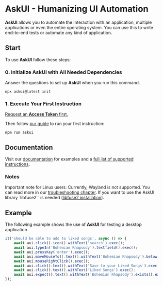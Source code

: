 # AskUI - Humanizing UI Automation

**AskUI** allows you to automate the interaction with an application, multiple applications or even the entire operating system. 
You can use this to write end-to-end tests or automate any kind of application.


## Start

To use **AskUI** follow these steps:

### 0. Initialize AskUI with All Needed Dependencies

Answer the questions to set up **AskUI** when you run this command.

```
npx askui@latest init
```

### 1. Execute Your First Instruction

[Request an **Access Token** first.](https://docs.askui.com/docs/general/Getting%20Started/getting-started#access-token)

Then follow [our guide](https://docs.askui.com/docs/general/Getting%20Started/write-your-first-instruction#configuration) to run your first instruction: 

```
npm run askui
```

## Documentation

Visit our [documentation](https://docs.askui.com) for examples and a [full list of supported instructions](https://docs.askui.com/docs/api/API/table-of-contents).

### Notes

Important note for Linux users: Currently, Wayland is not supported.
You can read more in our [troubleshooting chapter](https://docs.askui.com/docs/general/Troubleshooting/linux#wayland).
If you want to use the AskUI library `libfuse2`` is needed ([libfuse2 installation](https://docs.askui.com/docs/general/Troubleshooting/linux#libfuse2)).

## Example

The following example shows the use of **AskUI** for testing a desktop application.

```typescript
it('should be able to add to liked songs', async () => {
    await aui.click().icon().withText('search').exec();
    await aui.typeIn('Bohemian Rhapsody').textfield().exec();
    await aui.pressKey('enter').exec();
    await aui.moveMouseTo().text().withText('Bohemian Rhapsody').below().text().withText('Songs').exec();
    await aui.mouseRightClick().exec();
    await aui.click().text().withText('Save to your Liked Songs').exec();
    await aui.click().text().withText('Liked Songs').exec();
    await aui.expect().text().withText('Bohemian Rhapsody').exists().exec();
});
```
